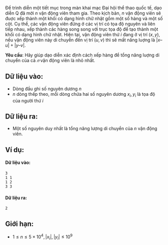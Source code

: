 <!--
**<center>NGUỒN: Ôn HN tháng 11/2017, Đỗ Đức Đông, Ngày 1</center>**
-->

Ðể trình diễn một tiết mục trong màn khai mạc Ðại hội thể thao quốc tế, dạo diễn Q đã mời $n$ vận động viên tham gia. Theo kịch bản, $n$ vận động viên sẽ đuợc xếp thành một khối có dạng hình chữ nhật gồm một số hàng và một số cột. Cụ thể, các vận động viên đứng ở các vị trí có tọa độ nguyên và liên tiếp nhau, xếp thành các hàng song song với trục tọa độ để tạo thành một khối có dạng hình chữ nhật. Hiện tại, vận động viên thứ $i$ đang ở vị trí $(x, y)$, nếu vận động viên này di chuyển đến vị trí $(u, v)$ thì sẽ mất năng luợng là $|x – u| + |y – v|$.

**Yêu cầu**: Hãy giúp dạo diễn xác định cách xếp hàng để tổng năng luợng di chuyển của cả $𝑛$ vận động viên là nhỏ nhất.

## Dữ liệu vào:
- Dòng đầu ghi số nguyên dương $n$
- $n$ dòng thếp theo, mỗi dòng chứa hai số nguyên dương $x_i, y_i$ là tọa độ của người thứ $i$

## Dữ liệu ra:
- Một số nguyên duy nhất là tổng năng lượng di chuyển của $n$ vận động viên.

## Ví dụ:
#### Dữ liệu vào:
```
3
1 1
1 2
3 3
```

#### Dữ liệu ra:
```
2
```

## Giới hạn:
- $1 ≤ n ≤ 5\times 10^4, |x_i|, |y_i| ≤ 10^9$ 